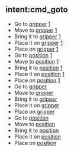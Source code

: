 ## intent:cmd_goto
- Go to [gripper](goto_cmd) [1](number)
- Move to [gripper](goto_cmd) [1](number)
- Bring it to [gripper](goto_cmd) [1](number)
- Place it on [gripper](goto_cmd) [1](number)
- Place on [gripper](goto_cmd) [1](number)
- Go to [position](goto_cmd) [1](number)
- Move to [position](goto_cmd) [1](number)
- Bring it to [position](goto_cmd) [1](number)
- Place it on [position](goto_cmd) [1](number)
- Place on [position](goto_cmd) [1](number)
- Go to [gripper](goto_cmd)
- Move to [gripper](goto_cmd)
- Bring it to [gripper](goto_cmd)
- Place it on [gripper](goto_cmd)
- Place on [gripper](goto_cmd)
- Go to [position](goto_cmd)
- Move to [position](goto_cmd)
- Bring it to [position](goto_cmd)
- Place it on [position](goto_cmd)
- Place on [position](goto_cmd)
